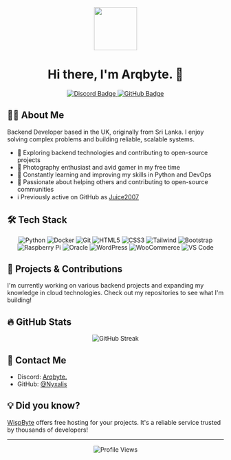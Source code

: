 <div id="header" align="center">
  <img src="https://media2.giphy.com/media/hUIn2yoj36JkzmEdE2/giphy.gif" width="100"/>
  <h1>Hi there, I'm Arqbyte. 👋</h1>
  <div>
    <a href="https://discord.com/users/741337166172389407">
      <img src="https://img.shields.io/badge/Discord-arqbyte.-5865F2?style=for-the-badge&logo=discord&logoColor=white" alt="Discord Badge"/>
    </a>
    <a href="https://github.com/Nyxalis">
      <img src="https://img.shields.io/badge/GitHub-Nyxalis-181717?style=for-the-badge&logo=github&logoColor=white" alt="GitHub Badge"/>
    </a>
  </div>
</div>

## 👨‍💻 About Me

Backend Developer based in the UK, originally from Sri Lanka. I enjoy solving complex problems and building reliable, scalable systems.

- 🔭 Exploring backend technologies and contributing to open-source projects
- 📸 Photography enthusiast and avid gamer in my free time
- 🌱 Constantly learning and improving my skills in Python and DevOps
- 🤝 Passionate about helping others and contributing to open-source communities
- ℹ️ Previously active on GitHub as [Juice2007](https://github.com/Juice2007)

## 🛠️ Tech Stack

<div align="center">
  <img src="https://img.shields.io/badge/Python-3776AB?style=for-the-badge&logo=python&logoColor=white" alt="Python"/>
  <img src="https://img.shields.io/badge/Docker-2496ED?style=for-the-badge&logo=docker&logoColor=white" alt="Docker"/>
  <img src="https://img.shields.io/badge/Git-F05032?style=for-the-badge&logo=git&logoColor=white" alt="Git"/>
  <img src="https://img.shields.io/badge/HTML5-E34F26?style=for-the-badge&logo=html5&logoColor=white" alt="HTML5"/>
  <img src="https://img.shields.io/badge/CSS3-1572B6?style=for-the-badge&logo=css3&logoColor=white" alt="CSS3"/>
  <img src="https://img.shields.io/badge/Tailwind_CSS-38B2AC?style=for-the-badge&logo=tailwind-css&logoColor=white" alt="Tailwind"/>
  <img src="https://img.shields.io/badge/Bootstrap-7952B3?style=for-the-badge&logo=bootstrap&logoColor=white" alt="Bootstrap"/>
  <img src="https://img.shields.io/badge/Raspberry_Pi-A22846?style=for-the-badge&logo=raspberry-pi&logoColor=white" alt="Raspberry Pi"/>
  <img src="https://img.shields.io/badge/Oracle-F80000?style=for-the-badge&logo=oracle&logoColor=white" alt="Oracle"/>
  <img src="https://img.shields.io/badge/WordPress-21759B?style=for-the-badge&logo=wordpress&logoColor=white" alt="WordPress"/>
  <img src="https://img.shields.io/badge/WooCommerce-96588A?style=for-the-badge&logo=woocommerce&logoColor=white" alt="WooCommerce"/>
  <img src="https://img.shields.io/badge/VS_Code-007ACC?style=for-the-badge&logo=visual-studio-code&logoColor=white" alt="VS Code"/>
</div>

## 🚀 Projects & Contributions

I'm currently working on various backend projects and expanding my knowledge in cloud technologies. Check out my repositories to see what I'm building!

## 🔥 GitHub Stats

<div align="center">
  <img src="http://github-readme-streak-stats.herokuapp.com?user=Nyxalis&theme=dark&background=000000" alt="GitHub Streak" />
</div>

## 📨 Contact Me

- Discord: [Arqbyte.](https://discord.com/users/741337166172389407)
- GitHub: [@Nyxalis](https://github.com/Nyxalis)

## 💡 Did you know?

[WispByte](https://wispbyte.com/) offers free hosting for your projects. It's a reliable service trusted by thousands of developers!

---

<div align="center">
  <img src="https://komarev.com/ghpvc/?username=Nyxalis&style=flat-square&color=blue" alt="Profile Views"/>
</div>
